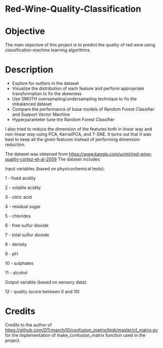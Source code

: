 # Red-Wine-Quality-Classification

# Objective
The main objective of this project is to predict the quality of red wine using classification machine learning algorithms. 

# Description 
* Explore for outliers in the dataset
* Visualize the distribution of each feature and perform appropriate transformation to fix the skewness
* Use SMOTH oversampling/undersampling technique to fix the imbalanced dataset
* Compare the performance of base models of Random Forest Classifier and Support Vector Machine
* Hyperparameter tune the Random Forest Classifier

I also tried to reduce the dimension of the features both in linear way and non-linear way using PCA, KernelPCA, and T-SNE.
It turns out that it was best to keep all the given features instead of performing dimension reduction.

The dataset was obtained from https://www.kaggle.com/uciml/red-wine-quality-cortez-et-al-2009
The dataset includes 

Input variables (based on physicochemical tests):

1 - fixed acidity

2 - volatile acidity

3 - citric acid

4 - residual sugar

5 - chlorides

6 - free sulfur dioxide

7 - total sulfur dioxide

8 - density

9 - pH

10 - sulphates

11 - alcohol

Output variable (based on sensory data):

12 - quality (score between 0 and 10)


# Credits 
Credits to the author of https://github.com/DTrimarchi10/confusion_matrix/blob/master/cf_matrix.py for the implementation of make_confusion_matrix function used in the project.
